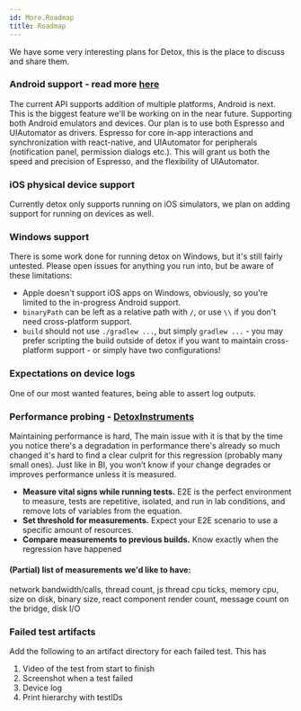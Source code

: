 ```yaml
---
id: More.Roadmap
title: Roadmap
---
```


We have some very interesting plans for Detox, this is the place to discuss and share them.

### Android support - read more [here](More.AndroidSupportStatus.md)
The current API supports addition of multiple platforms, Android is next. This is the biggest feature we'll be working on in the near future. Supporting both Android emulators and devices. Our plan is to use both Espresso and UIAutomator as drivers. Espresso for core in-app interactions and synchronization with react-native, and UIAutomator for peripherals (notification panel, permission dialogs etc.). This will grant us both the speed and precision of Espresso, and the flexibility of UIAutomator.

### iOS physical device support
Currently detox only supports running on iOS simulators, we plan on adding support for running on devices as well.

### Windows support
There is some work done for running detox on Windows, but it's still fairly untested. Please open issues for anything you run into, but be aware of these limitations:

- Apple doesn't support iOS apps on Windows, obviously, so you're limited to the in-progress Android support.
- `binaryPath` can be left as a relative path with `/`, or use `\\` if you don't need cross-platform support.
- `build` should not use `./gradlew ...`, but simply `gradlew ...` - you may prefer scripting the build outside of
  detox if you want to maintain cross-platform support - or simply have two configurations!

### Expectations on device logs
One of our most wanted features, being able to assert log outputs.

### Performance probing - [DetoxInstruments](https://github.com/wix/detoxinstruments)
Maintaining performance is hard, The main issue with it is that by the time you notice there's a degradation in performance there's already so much changed it's hard to find a clear culprit for this regression (probably many small ones). Just like in BI, you won’t know if your change degrades or improves performance unless it is measured.

* **Measure vital signs while running tests.**
E2E is the perfect environment to measure, tests are repetitive, isolated, and run in lab conditions, and remove lots of variables from the equation.
* **Set threshold for measurements.**
Expect your E2E scenario to use a specific amount of resources.
* **Compare measurements to previous builds.**
Know exactly when the regression have happened

#### (Partial) list of measurements we'd like to have:
network bandwidth/calls, thread count, js thread cpu ticks, memory cpu, size on disk, binary size, react component render count, message count on the bridge, disk I/O


### Failed test artifacts
Add the following to an artifact directory for each failed test. This has

1. Video of the test from start to finish
2. Screenshot when a test failed
2. Device log
3. Print hierarchy with testIDs
